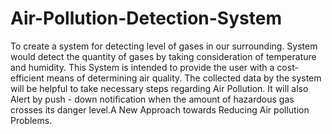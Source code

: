 # Air-Pollution-Detection-System
To create a system for detecting level of gases in our surrounding. System would detect the quantity of gases by taking consideration of temperature and humidity. This System is intended to provide the user with a cost-efficient means of determining air quality. The collected data by the system will be helpful to take necessary steps regarding Air Pollution. It will also Alert by push - down notification when the amount of hazardous gas crosses its danger level.A New Approach towards Reducing Air pollution Problems.
